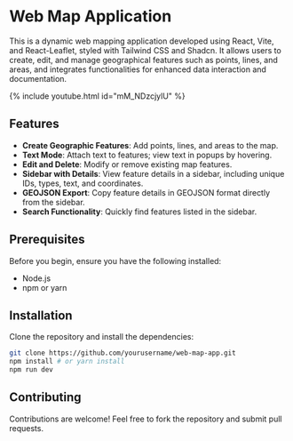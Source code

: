 # Web Map Application

This is a dynamic web mapping application developed using React, Vite, and React-Leaflet, styled with Tailwind CSS and Shadcn. It allows users to create, edit, and manage geographical features such as points, lines, and areas, and integrates functionalities for enhanced data interaction and documentation.

{% include youtube.html id="mM_NDzcjylU" %}

## Features

- **Create Geographic Features**: Add points, lines, and areas to the map.
- **Text Mode**: Attach text to features; view text in popups by hovering.
- **Edit and Delete**: Modify or remove existing map features.
- **Sidebar with Details**: View feature details in a sidebar, including unique IDs, types, text, and coordinates.
- **GEOJSON Export**: Copy feature details in GEOJSON format directly from the sidebar.
- **Search Functionality**: Quickly find features listed in the sidebar.

## Prerequisites

Before you begin, ensure you have the following installed:
- Node.js
- npm or yarn

## Installation

Clone the repository and install the dependencies:

```bash
git clone https://github.com/yourusername/web-map-app.git
npm install # or yarn install
npm run dev
```

## Contributing
Contributions are welcome! Feel free to fork the repository and submit pull requests.
